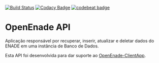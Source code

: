 [![Build Status](https://travis-ci.com/OpenEnade/API.svg?branch=master)](https://travis-ci.com/OpenEnade/API)
[![Codacy Badge](https://api.codacy.com/project/badge/Grade/6354121789314e09b557cc42ffce6f3c)](https://app.codacy.com/app/paulofelipe.feitosa/API?utm_source=github.com&utm_medium=referral&utm_content=OpenEnade/API&utm_campaign=Badge_Grade_Dashboard)
[![codebeat badge](https://codebeat.co/badges/fbbfbbc6-9cde-4933-a5a6-de452663c60c)](https://codebeat.co/projects/github-com-openenade-api-master)
# OpenEnade API
Aplicação responsável por recuperar, inserir, atualizar e deletar dados do ENADE em uma instância de Banco de Dados.

Esta API foi desenvolvida para dar suporte ao [OpenEnade-ClientApp](https://github.com/OpenEnade/OpenEnade-ClientApp).
